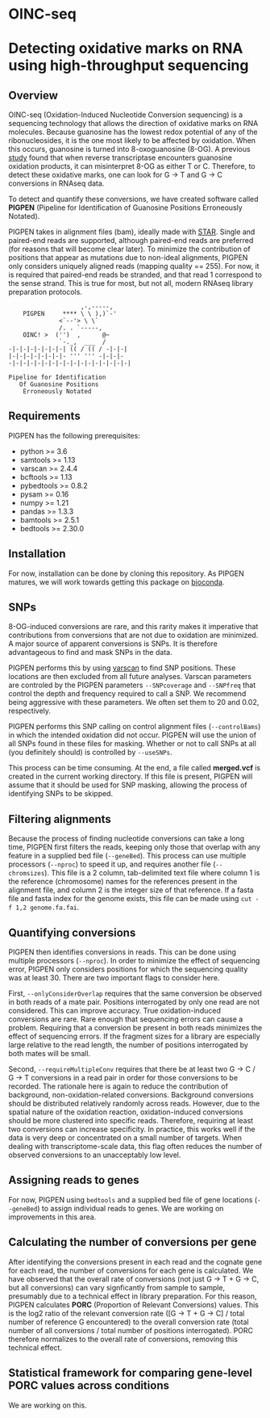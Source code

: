 # OINC-seq <br/> <br/>Detecting oxidative marks on RNA using high-throughput sequencing

## Overview

OINC-seq (Oxidation-Induced Nucleotide Conversion sequencing) is a sequencing technology that allows the direction of oxidative marks on RNA molecules. Because guanosine has the lowest redox potential of any of the ribonucleosides, it is the one most likely to be affected by oxidation. When this occurs, guanosine is turned into 8-oxoguanosine (8-OG). A previous [study](https://pubs.acs.org/doi/10.1021/acs.biochem.7b00730) found that when reverse transcriptase encounters guanosine oxidation products, it can misinterpret 8-OG as either T or C. Therefore, to detect these oxidative marks, one can look for G -> T and G -> C conversions in RNAseq data.

To detect and quantify these conversions, we have created software called **PIGPEN** (Pipeline for Identification of Guanosine Positions Erroneously Notated).

PIGPEN takes in alignment files (bam), ideally made with [STAR](https://github.com/alexdobin/STAR). Single and paired-end reads are supported, although paired-end reads are preferred (for reasons that will become clear later). To minimize the contribution of positions that appear as mutations due to non-ideal alignments, PIGPEN only considers uniquely aligned reads (mapping quality == 255). For now, it is required that paired-end reads be stranded, and that read 1 correspond to the sense strand. This is true for most, but not all, modern RNAseq library preparation protocols.

                        ,-,-----,
        PIGPEN     **** \ \ ),)`-'
                  <`--'> \ \`
                  /. . `-----,
        OINC! >  ('')  ,      @~
                  `-._,  ___  /
    -|-|-|-|-|-|-|-| (( / (( / -|-|-|
    |-|-|-|-|-|-|-|- ''' ''' -|-|-|-
    -|-|-|-|-|-|-|-|-|-|-|-|-|-|-|-|-|

    Pipeline for Identification
       Of Guanosine Positions
        Erroneously Notated

## Requirements

PIGPEN has the following prerequisites:

- python >= 3.6
- samtools >= 1.13
- varscan >= 2.4.4
- bcftools >= 1.13
- pybedtools >= 0.8.2
- pysam >= 0.16
- numpy >= 1.21
- pandas >= 1.3.3
- bamtools >= 2.5.1
- bedtools >= 2.30.0

## Installation

For now, installation can be done by cloning this repository. As PIPGEN matures, we will work towards getting this package on [bioconda](https://bioconda.github.io/).

## SNPs

8-OG-induced conversions are rare, and this rarity makes it imperative that contributions from conversions that are not due to oxidation are minimized. A major source of apparent conversions is SNPs. It is therefore advantageous to find and mask SNPs in the data.

PIGPEN performs this by using [varscan](http://varscan.sourceforge.net/using-varscan.html) to find SNP positions. These locations are then excluded from all future analyses. Varscan parameters are controled by the PIGPEN parameters `--SNPcoverage` and `--SNPfreq` that control the depth and frequency required to call a SNP. We recommend being aggressive with these parameters. We often set them to 20 and 0.02, respectively.

PIGPEN performs this SNP calling on control alignment files (`--controlBams`) in which the intended oxidation did not occur. PIGPEN will use the union of all SNPs found in these files for masking. Whether or not to call SNPs at all (you definitely should) is controlled by `--useSNPs`.

This process can be time consuming. At the end, a file called **merged.vcf** is created in the current working directory. If this file is present, PIGPEN will assume that it should be used for SNP masking, allowing the process of identifying SNPs to be skipped.

## Filtering alignments

Because the process of finding nucleotide conversions can take a long time, PIGPEN first filters the reads, keeping only those that overlap with any feature in a supplied bed file (`--geneBed`). This process can use multiple processors (`--nproc`) to speed it up, and requires another file (`--chromsizes`). This file is a 2 column, tab-delimited text file where column 1 is the reference (chromosome) names for the references present in the alignment file, and column 2 is the integer size of that reference. If a fasta file and fasta index for the genome exists, this file can be made using `cut -f 1,2 genome.fa.fai`.

## Quantifying conversions

PIGPEN then identifies conversions in reads. This can be done using multiple processors (`--nproc`). In order to minimize the effect of sequencing error, PIGPEN only considers positions for which the sequencing quality was at least 30. There are two important flags to consider here.

First, `--onlyConsiderOverlap` requires that the same conversion be observed in both reads of a mate pair. Positions interrogated by only one read are not considered. This can improve accuracy. True oxidation-induced conversions are rare. Rare enough that sequencing errors can cause a problem. Requiring that a conversion be present in both reads minimizes the effect of sequencing errors. If the fragment sizes for a library are especially large relative to the read length, the number of positions interrogated by both mates will be small.

Second, `--requireMultipleConv` requires that there be at least two G -> C / G -> T conversions in a read pair in order for those conversions to be recorded. The rationale here is again to reduce the contribution of background, non-oxidation-related conversions. Background conversions should be distributed relatively randomly across reads. However, due to the spatial nature of the oxidation reaction, oxidation-induced conversions should be more clustered into specific reads. Therefore, requiring at least two conversions can increase specificity. In practice, this works well if the data is very deep or concentrated on a small number of targets. When dealing with transcriptome-scale data, this flag often reduces the number of observed conversions to an unacceptably low level.

## Assigning reads to genes

For now, PIGPEN using `bedtools` and a supplied bed file of gene locations (`--geneBed`) to assign individual reads to genes. We are working on improvements in this area.

## Calculating the number of conversions per gene

After identifying the conversions present in each read and the cognate gene for each read, the number of conversions for each gene is calculated. We have observed that the overall rate of conversions (not just G -> T + G -> C, but all conversions) can vary signficantly from sample to sample, presumably due to a technical effect in library preparation. For this reason, PIGPEN calculates **PORC** (Proportion of Relevant Conversions) values. This is the log2 ratio of the relevant conversion rate ([G -> T + G -> C] / total number of reference G encountered) to the overall conversion rate (total number of all conversions / total number of positions interrogated). PORC therefore normalizes to the overall rate of conversions, removing this technical effect.

## Statistical framework for comparing gene-level PORC values across conditions

We are working on this.
